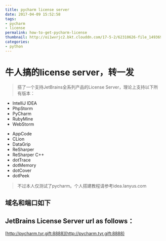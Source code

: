 ```yaml
---
title: pycharm license server
date: 2017-04-09 15:52:58
tags: 
- pycharm
- license
permalink: how-to-get-pycharm-license
thumbnail: http://oi1wvrjc2.bkt.clouddn.com/17-5-2/62310626-file_1493692370185_166d9.jpg?imageView2/1/w/900/h/563/format/webp/q/75|imageslim
categories:
- python
---
```


# 牛人搞的license server，转一发

> 搭了一个支持JetBrains全系列产品的License Server，理论上支持以下所有版本：

* IntelliJ IDEA
* PhpStorm
* PyCharm
* RubyMine
* WebStorm
<!--more-->
* AppCode
* CLion
* DataGrip
* ReSharper
* ReSharper C++
* dotTrace
* dotMemory
* dotCover
* dotPeek

> 不过本人仅测试了pycharm。个人搭建教程请参考idea.lanyus.com

## 域名和端口如下
## JetBrains License Server url as follows：

[http://pycharm.tyr.gift:8888](http://pycharm.tyr.gift:8888)
